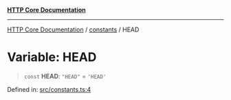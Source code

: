 [**HTTP Core Documentation**](../../README.md)

***

[HTTP Core Documentation](../../README.md) / [constants](../README.md) / HEAD

# Variable: HEAD

> `const` **HEAD**: `"HEAD"` = `'HEAD'`

Defined in: [src/constants.ts:4](https://github.com/stonemjs/http-core/blob/6577700bdede2420a5df45a338635c35547070ea/src/constants.ts#L4)
